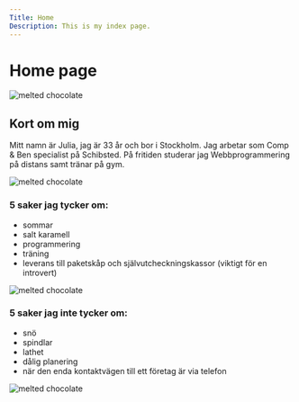 ```yaml
---
Title: Home
Description: This is my index page.
---
```


Home page
==========================

<div class="me-box image1">
<img src="image/chocolate.jpg" alt="melted chocolate">
</div>

<div class="me-box about-me" markdown=1>

## Kort om mig

Mitt namn är Julia, jag är 33 år och bor i Stockholm. Jag arbetar som Comp & Ben specialist på Schibsted. På fritiden studerar jag Webbprogrammering på distans samt tränar på gym. 

</div>

<div class="me-box image2">
<img src="image/chocolate.jpg" alt="melted chocolate">
</div>

<div class="me-box likes" markdown=1>

### 5 saker jag tycker om:

- sommar
- salt karamell
- programmering
- träning
- leverans till paketskåp och självutcheckningskassor (viktigt för en introvert)

</div>

<div class="me-box image3">
<img src="image/chocolate.jpg" alt="melted chocolate">
</div>

<div class="me-box dislikes" markdown=1>

### 5 saker jag inte tycker om:

- snö
- spindlar
- lathet
- dålig planering
- när den enda kontaktvägen till ett företag är via telefon

</div>

<div class="me-box image4">
<img src="image/chocolate3.png" alt="melted chocolate">
</div>

<!-- </div> -->

